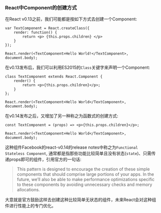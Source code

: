 ### React中Component的创建方式

在React v0.13之前，我们可能都是按如下方式去创建一个Component:

	var TextComponent = React.createClass({
		render: function() {
			return <p> {this.props.children} </p>
		}
	});
	
	React.render(<TextComponent>Hello World!</TextComponent>, document.body);
	

在v0.13发布后，我们可以利用ES2015的`Class`关键字来声明一个Component:

	class TextComponent extends React.Component {
		render() {
	    	return <p>{this.props.children}</p>;
	    }
	};
	
	React.render(<TextComponent>Hello World</TextComponent>, document.body);
	
在v0.14发布之后，又增加了另一种称之为函数式的创建方式:
	
	const TextComponent = (props) => <p>{this.props.children}</p>;
	
	React.render(<TextComponent>Hello World</TextComponent>, document.body);
	
这种组件Facebook的react-v0.14的release notes中称之为`Functional Stateless Component`, 通常都是指那些功能比较简单且没有状态(`state`)、只需传递props即可的组件，引用官方的一句话:

>This pattern is designed to encourage the creation of these simple components that should comprise large portions of your apps. In the future, we’ll also be able to make performance optimizations specific to these components by avoiding unnecessary checks and memory allocations.

大意就是官方鼓励这样去创建这种比较简单无状态的组件，未来React会对这种组件进行性能上的专门优化。